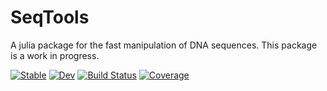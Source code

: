 # SeqTools
A julia package for the fast manipulation of DNA sequences.
This package is a work in progress.

[![Stable](https://img.shields.io/badge/docs-stable-blue.svg)](https://scott.watkins@genetics.utah.edu.github.io/SeqTools.jl/stable)
[![Dev](https://img.shields.io/badge/docs-dev-blue.svg)](https://scott.watkins@genetics.utah.edu.github.io/SeqTools.jl/dev)
[![Build Status](https://github.com/scott.watkins@genetics.utah.edu/SeqTools.jl/workflows/CI/badge.svg)](https://github.com/scott.watkins@genetics.utah.edu/SeqTools.jl/actions)
[![Coverage](https://codecov.io/gh/scott.watkins@genetics.utah.edu/SeqTools.jl/branch/master/graph/badge.svg)](https://codecov.io/gh/scott.watkins@genetics.utah.edu/SeqTools.jl)


